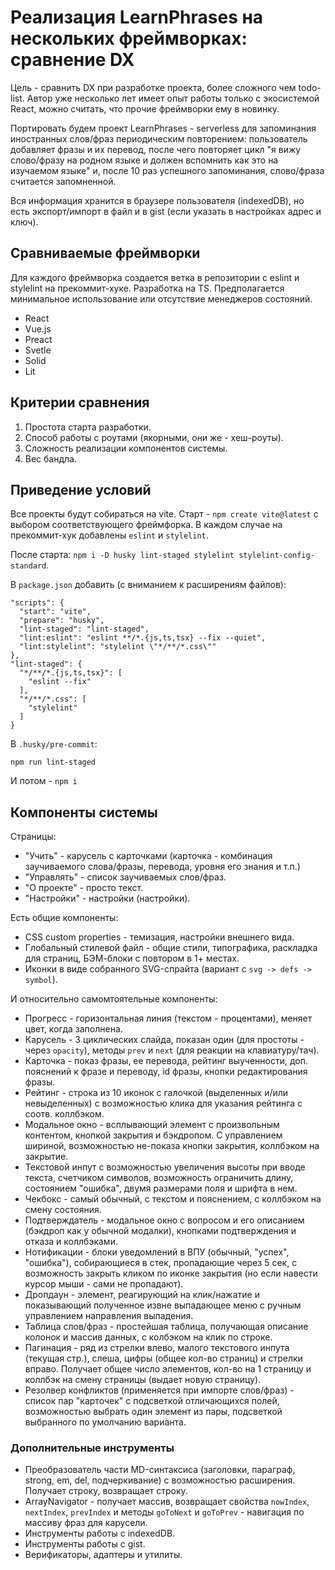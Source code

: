 # Реализация LearnPhrases на нескольких фреймворках: сравнение DX

Цель - сравнить DX при разработке проекта, более сложного чем todo-list. Автор уже несколько лет имеет опыт работы только с экосистемой React, можно считать, что прочие фреймворки ему в новинку.

Портировать будем проект LearnPhrases - serverless для запоминания иностранных слов/фраз периодическим повторением: пользователь добавляет фразы и их перевод, после чего повторяет цикл "я вижу слово/фразу на родном языке и должен вспомнить как это на изучаемом языке" и, после 10 раз успешного запоминания, слово/фраза считается запомненной.

Вся информация хранится в браузере пользователя (indexedDB), но есть экспорт/импорт в файл и в gist (если указать в настройках адрес и ключ).



## Сравниваемые фреймворки

Для каждого фреймворка создается ветка в репозитории с eslint и stylelint на прекоммит-хуке. Разработка на TS. Предполагается минимальное использование или отсутствие менеджеров состояний.

- React
- Vue.js
- Preact
- Svetle
- Solid
- Lit



## Критерии сравнения

1. Простота старта разработки.
2. Способ работы с роутами (якорными, они же - хеш-роуты).
3. Сложность реализации компонентов системы.
4. Вес бандла.


## Приведение условий

Все проекты будут собираться на vite. Старт - `npm create vite@latest` с выбором соответствующего фреймфорка. В каждом случае на прекоммит-хук добавлены `eslint` и `stylelint`.

После старта: `npm i -D husky lint-staged stylelint stylelint-config-standard`.

В `package.json` добавить (с вниманием к расширениям файлов):

```
"scripts": {
  "start": "vite",
  "prepare": "husky",
  "lint-staged": "lint-staged",
  "lint:eslint": "eslint **/*.{js,ts,tsx} --fix --quiet",
  "lint:stylelint": "stylelint \"*/**/*.css\""
},
"lint-staged": {
  "*/**/*.{js,ts,tsx}": [
    "eslint --fix"
  ],
  "*/**/*.css": [
    "stylelint"
  ]
}
```

В `.husky/pre-commit`:

```
npm run lint-staged
```

И потом - `npm i`



## Компоненты системы

Страницы:

- "Учить" - карусель с карточками (карточка - комбинация заучиваемого слова/фразы, перевода, уровня его знания и т.п.)
- "Управлять" - список заучиваемых слов/фраз.
- "О проекте" - просто текст.
- "Настройки" - настройки (настройки).

Есть общие компоненты:

- CSS custom properties - темизация, настройки внешнего вида.
- Глобальный стилевой файл - общие стили, типографика, раскладка для страниц, БЭМ-блоки с повтором в 1+ местах.
- Иконки в виде собранного SVG-спрайта (вариант с `svg -> defs -> symbol`).

И относительно самомтоятельные компоненты:

- Прогресс - горизонтальная линия (текстом - процентами), меняет цвет, когда заполнена.
- Карусель - 3 циклических слайда, показан один (для простоты - через `opacity`), методы `prev` и `next` (для реакции на клавиатуру/тач).
- Карточка - показ фразы, ее перевода, рейтинг выученности, доп. пояснений к фразе и переводу, id фразы, кнопки редактирования фразы.
- Рейтинг - строка из 10 иконок с галочкой (выделенных и/или невыделенных) с возможностью клика для указания рейтинга с соотв. коллбэком.
- Модальное окно - всплывающий элемент с произвольным контентом, кнопкой закрытия и бэкдропом. С управлением шириной, возможностью не-показа кнопки закрытия, коллбэком на закрытие.
- Текстовой инпут с возможностью увеличения высоты при вводе текста, счетчиком символов, возможность ограничить длину, состоянием "ошибка", двумя размерами поля и шрифта в нем.
- Чекбокс - самый обычный, с текстом и пояснением, с коллбэком на смену состояния.
- Подтверждатель - модальное окно с вопросом и его описанием (бэкдроп как у обычной модалки), кнопками подтверждения и отказа и коллбэками.
- Нотификации - блоки уведомлений в ВПУ (обычный, "успех", "ошибка"), собирающиеся в стек, пропадающие через 5 сек, с возможность закрыть кликом по иконке закрытия (но если навести курсор мыши - сами не пропадают).
- Дропдаун - элемент, реагирующий на клик/нажатие и показывающий полученное извне выпадающее меню с ручным управлением направления выпадения.
- Таблица слов/фраз - простейшая таблица, получающая описание колонок и массив данных, с колбэком на клик по строке.
- Пагинация - ряд из стрелки влево, малого текстового инпута (текущая стр.), слеша, цифры (общее кол-во страниц) и стрелки вправо. Получает общее число элементов, кол-во на 1 страницу и коллбэк на смену страницы (выдает новую страницу).
- Резолвер конфликтов (применяется при импорте слов/фраз) - список пар "карточек" с подсветкой отличающихся полей, возможностью выбрать один элемент из пары, подсветкой выбранного по умолчанию варианта.

### Дополнительные инструменты

- Преобразователь части MD-синтаксиса (заголовки, параграф, strong, em, del, подчеркивание) с возможностью расширения. Получает строку, возвращает строку.
- ArrayNavigator - получает массив, возвращает свойства  `nowIndex`, `nextIndex`, `prevIndex` и методы `goToNext` и `goToPrev` - навигация по массиву фраз для карусели.
- Инструменты работы с indexedDB.
- Инструменты работы с gist.
- Верификаторы, адаптеры и утилиты.
